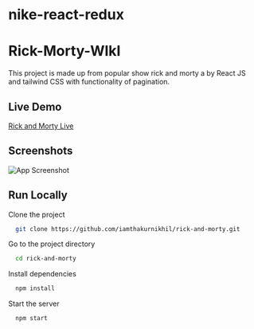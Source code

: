 # nike-react-redux


# Rick-Morty-WIkI

This project is made up from popular show rick and morty a by React JS and tailwind CSS  with functionality of pagination.

## Live Demo

[Rick and Morty Live](https://rick-morty-iamthakurnikhil.netlify.app/)


## Screenshots

![App Screenshot](./src/assests/Screenshot%20(11).png)


## Run Locally

Clone the project

```bash
  git clone https://github.com/iamthakurnikhil/rick-and-morty.git
```

Go to the project directory

```bash
  cd rick-and-morty
```

Install dependencies

```bash
  npm install
```

Start the server

```bash
  npm start
```
